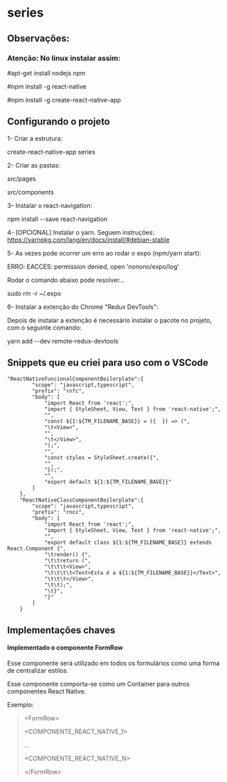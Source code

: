 # series

## Observações:

### Atenção: No linux instalar assim:

#apt-get install nodejs npm

#npm install -g react-native

#npm install -g create-react-native-app

## Configurando o projeto

1- Criar a estrutura:

create-react-native-app series

2- Criar as pastas:

src/pages

src/components

3- Instalar o react-navigation:

npm install --save react-navigation

4- [OPCIONAL] Instalar o yarn. Seguem instruções:
https://yarnpkg.com/lang/en/docs/install/#debian-stable

5- As vezes pode ocorrer um erro ao rodar o expo (npm/yarn start):

ERRO: EACCES: permission denied, open 'nonono/expo/log'

Rodar o comando abaixo pode resolver...

sudo rm -r ~/.expo

6- Instalar a extenção do Chrome "Redux DevTools":

Depois de instalar a extenção é necessário instalar o pacote no projeto, com o seguinte comando:

yarn add --dev remote-redux-devtools

## Snippets que eu criei para uso com o VSCode

```
"ReactNativeFuncionalComponentBoilerplate":{
		"scope": "javascript,typescript",
		"prefix": "rnfc",
		"body": [
			"import React from 'react';",
			"import { StyleSheet, View, Text } from 'react-native';",
			"",
			"const ${1:${TM_FILENAME_BASE}} = ({  }) => (",
			"\t<View>",
			"",
			"\t</View>",
			");",
			"",
			"const styles = StyleSheet.create({",
			"",
			"});",
			"",
			"export default ${1:${TM_FILENAME_BASE}}"
		]
	},
	"ReactNativeClassComponentBoilerplate":{
		"scope": "javascript,typescript",
		"prefix": "rncc",
		"body": [
			"import React from 'react';",
			"import { StyleSheet, View, Text } from 'react-native';",
			"",
			"export default class ${1:${TM_FILENAME_BASE}} extends React.Component {",
			"\trender() {",
			"\t\treturn (",
			"\t\t\t<View>",
			"\t\t\t\t<Text>Esta é a ${1:${TM_FILENAME_BASE}}</Text>",
			"\t\t\t</View>",
			"\t\t);",
			"\t}",
			"}"
		]
	}
```

## Implementações chaves

#### Implementado o componente FormRow

Esse componente será utilizado em todos os formulários como uma forma de centralizar estilos.

Esse componente comporta-se como um Container para outros componentes React Native.

Exemplo:

> &lt;FormRow&gt;
>
>   &lt;COMPONENTE_REACT_NATIVE_1&gt;
>
>   ...
>
>   &lt;COMPONENTE_REACT_NATIVE_N&gt;
>
> &lt;/FormRow&gt;
